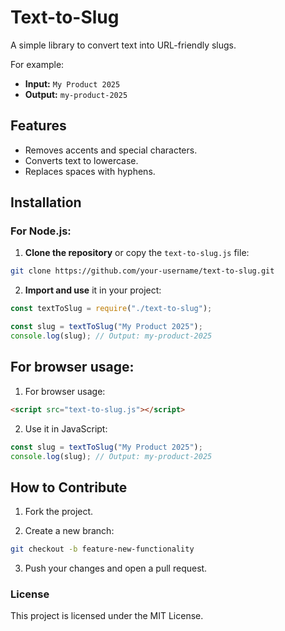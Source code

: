 # Text-to-Slug

A simple library to convert text into URL-friendly slugs.

For example:

- **Input:** `My Product 2025`
- **Output:** `my-product-2025`

## **Features**

- Removes accents and special characters.
- Converts text to lowercase.
- Replaces spaces with hyphens.

## **Installation**

### For Node.js:

1. **Clone the repository** or copy the `text-to-slug.js` file:
 
```bash
git clone https://github.com/your-username/text-to-slug.git
```
2. **Import and use** it in your project:

```javascript
const textToSlug = require("./text-to-slug");

const slug = textToSlug("My Product 2025");
console.log(slug); // Output: my-product-2025
```

## For browser usage:

1. For browser usage:

```html
<script src="text-to-slug.js"></script>
```

2. Use it in JavaScript:

```javascript
const slug = textToSlug("My Product 2025");
console.log(slug); // Output: my-product-2025
```

## How to Contribute

1. Fork the project.

2. Create a new branch:

```bash
git checkout -b feature-new-functionality
```

3. Push your changes and open a pull request.

### License

This project is licensed under the MIT License.
